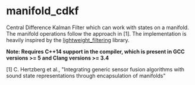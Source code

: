 # manifold_cdkf
Central Difference Kalman Filter which can work with states on a manifold. The manifold operations follow the approach in [1]. The implementation is heavily inspired by the [lightweight_filtering](https://bitbucket.org/bloesch/lightweight_filtering) library.

**Note: Requires C++14 support in the compiler, which is present in GCC versions >= 5 and Clang versions >= 3.4**

[1] C. Hertzberg et al., "Integrating generic sensor fusion algorithms with sound state representations through encapsulation of manifolds"
